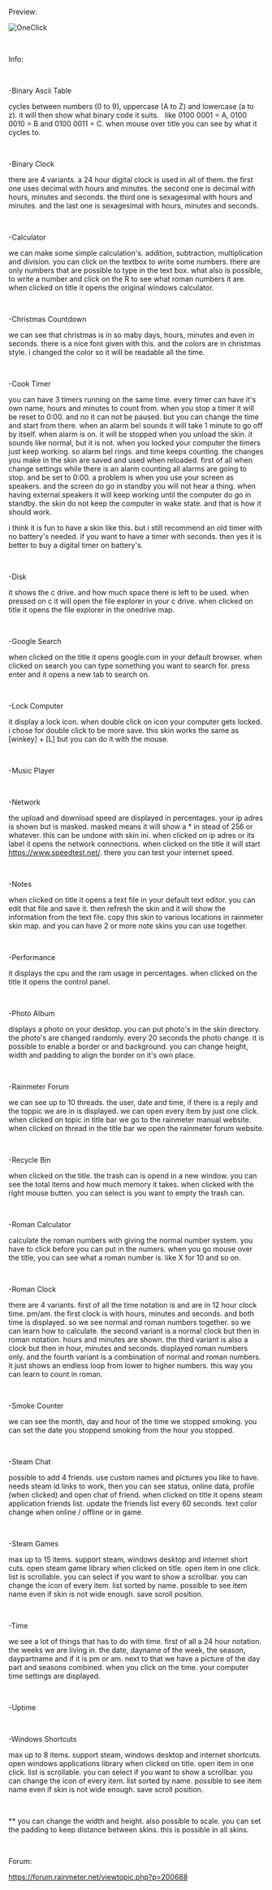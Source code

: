 Preview:



![OneClick](https://user-images.githubusercontent.com/46109964/175830176-10e83fb4-ad10-42e7-9600-afc70a4bfc39.png)




&nbsp;

Info:

&nbsp;

-Binary Ascii Table

cycles between numbers (0 to 9), uppercase (A to Z) and lowercase (a to z).
it will then show what binary code it suits.
&nbsp;
like 0100 0001 = A, 0100 0010 = B and 0100 0011 = C.
when mouse over title you can see by what it cycles to.

&nbsp;

-Binary Clock

there are 4 variants. a 24 hour digital clock is used in all of them.
the first one uses decimal with hours and minutes.
the second one is decimal with hours, minutes and seconds.
the third one is sexagesimal with hours and minutes.
and the last one is sexagesimal with hours, minutes and seconds.

&nbsp;

-Calculator

we can make some simple calculation's. addition, subtraction, multiplication and division. you can click on the textbox to write some numbers.
there are only numbers that are possible to type in the text box.
what also is possible, to write a number and click on the R to see what roman numbers it are.
when clicked on title it opens the original windows calculator.

&nbsp;

-Christmas Countdown

we can see that christmas is in so maby days, hours, minutes and even in seconds.
there is a nice font given with this. and the colors are in christmas style.
i changed the color so it will be readable all the time.

&nbsp;

-Cook Timer

you can have 3 timers running on the same time. every timer can have it's own name, hours and minutes to count from.
when you stop a timer it will be reset to 0:00. and no it can not be paused. but you can change the time and start from there.
when an alarm bel sounds it will take 1 minute to go off by itself. when alarm is on. it will be stopped when you unload the skin.
it sounds like normal, but it is not. 
when you locked your computer the timers just keep working. so alarm bel rings. and time keeps counting.
the changes you make in the skin are saved and used when reloaded. first of all when change settings while there is an alarm counting all alarms are going to stop.
and be set to 0:00.
a problem is when you use your screen as speakers. and the screen do go in standby you will not hear a thing.
when having external speakers it will keep working until the computer do go in standby.
the skin do not keep the computer in wake state. and that is how it should work.

i think it is fun to have a skin like this. but i still recommend an old timer with no battery's needed.
if you want to have a timer with seconds. then yes it is better to buy a digital timer on battery's.

&nbsp;

-Disk

it shows the c drive. and how much space there is left to be used. when pressed on c it will open the file explorer in your c drive.
when clicked on title it opens the file explorer in the onedrive map.

&nbsp;

-Google Search

when clicked on the title it opens google.com in your default browser.
when clicked on search you can type something you want to search for. press enter and it opens a new tab to search on.

&nbsp;

-Lock Computer

it display a lock icon. when double click on icon your computer gets locked.
i chose for double click to be more save. this skin works the same as [winkey] + [L] but you can do it with the mouse.

&nbsp;

-Music Player



&nbsp;

-Network

the upload and download speed are displayed in percentages. your ip adres is shown but is masked. masked means it will show a * in stead of 256 or whatever.
this can be undone with skin ini. when clicked on ip adres or its label it opens the network connections.
when clicked on the title it will start https://www.speedtest.net/. there you can test your internet speed.

&nbsp;

-Notes

when clicked on title it opens a text file in your default text editor. you can edit that file and save it.
then refresh the skin and it will show the information from the text file.
copy this skin to various locations in rainmeter skin map. and you can have 2 or more note skins you can use together.

&nbsp;

-Performance

it displays the cpu and the ram usage in percentages. when clicked on the title it opens the control panel.

&nbsp;

-Photo Album

displays a photo on your desktop.
you can put photo's in the skin directory. the photo's are changed randomly. every 20 seconds the photo change.
it is possible to enable a border or and background. you can change height, width and padding to align the border on it's own place.

&nbsp;

-Rainmeter Forum

we can see up to 10 threads. the user, date and time, if there is a reply and the toppic we are in is displayed.
we can open every item by just one click. when clicked on topic in title bar we go to the rainmeter manual website.
when clicked on thread in the title bar we open the rainmeter forum website.

&nbsp;

-Recycle Bin

when clicked on the title. the trash can is opend in a new window. you can see the total items and how much memory it takes.
when clicked with the right mouse butten. you can select is you want to empty the trash can.

&nbsp;

-Roman Calculator

calculate the roman numbers with giving the normal number system. you have to click before you can put in the numers.
when you go mouse over the title, you can see what a roman number is. like X for 10 and so on.

&nbsp;

-Roman Clock

there are 4 variants.
first of all the time notation is and are in 12 hour clock time. pm/am.
the first clock is with hours, minutes and seconds. and both time is displayed. so we see normal and roman numbers together. so we can learn how to calculate.
the second variant is a normal clock but then in roman notation. hours and minutes are shown.
the third variant is also a clock but then in hour, minutes and seconds. displayed roman numbers only.
and the fourth variant is a combination of normal and roman numbers. it just shows an endless loop from lower to higher numbers.
this way you can learn to count in roman.

&nbsp;

-Smoke Counter

we can see the month, day and hour of the time we stopped smoking.
you can set the date you stoppend smoking from the hour you stopped.

&nbsp;

-Steam Chat

possible to add 4 friends. use custom names and pictures you like to have. needs steam id links to work,
then you can see status, online data, profile (when clicked) and open chat of friend.
when clicked on title it opens steam application friends list.
update the friends list every 60 seconds.
text color change when online / offline or in game.

&nbsp;

-Steam Games

max up to 15 items. support steam, windows desktop and internet short cuts.
open steam game library when clicked on title.
open item in one click.
list is scrollable. you can select if you want to show a scrollbar.
you can change the icon of every item.
list sorted by name.
possible to see item name even if skin is not wide enough.
save scroll position.

&nbsp;

-Time

we see a lot of things that has to do with time. first of all a 24 hour notation.
the weeks we are living in. the date, dayname of the week, the season, daypartname and if it is pm or am.
next to that we have a picture of the day part and seasons combined.
when you click on the time. your computer time settings are displayed.

&nbsp;

-Uptime



&nbsp;

-Windows Shortcuts

max up to 8 items. support steam, windows desktop and internet shortcuts.
open windows applications library when clicked on title.
open item in one click.
list is scrollable. you can select if you want to show a scrollbar.
you can change the icon of every item.
list sorted by name.
possible to see item name even if skin is not wide enough.
save scroll position.

&nbsp;

** you can change the width and height. also possible to scale. you can set the padding to keep distance between skins. this is possible in all skins.

&nbsp;
&nbsp;

Forum:

https://forum.rainmeter.net/viewtopic.php?p=200688
